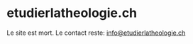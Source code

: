 etudierlatheologie.ch
=====================

Le site est mort. Le contact reste: info@etudierlatheologie.ch
